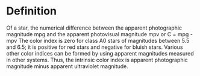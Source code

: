 # Definition

Of a star, the numerical difference between the apparent photographic
magnitude mpg and the apparent photovisual magnitude mpv or C = mpg -
mpv The color index is zero for class A0 stars of magnitudes between 5.5
and 6.5; it is positive for red stars and negative for bluish stars.
Various other color indices can be formed by using apparent magnitudes
measured in other systems. Thus, the intrinsic color index is apparent
photographic magnitude minus apparent ultraviolet magnitude.
